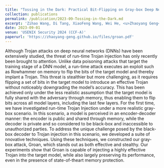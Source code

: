 ```yaml
---
title: "Tossing in the Dark: Practical Bit-Flipping on Gray-box Deep Neural Networks for Runtime Trojan Injection"
collection: publications
permalink: /publication/2023-09-Tossing-in-the-Dark.md
excerpt: 'Zihao Wang, Di Tang, XiaoFeng Wang, Wei He, <u>Zhaoyang Geng</u>, Wenhao Wang'
date: 2023-09-01
venue: 'USENIX Security 2024 (CCF-A)'
paperurl: 'https://zhaoyang-geng.github.io/files/groan.pdf'
---
```

Although Trojan attacks on deep neural networks (DNNs) have been extensively studied, the threat of run-time Trojan injection has only recently been brought to attention. Unlike data poisoning attacks that target the training stage of a DNN model, a run-time attack executes an exploit such as Rowhammer on memory to flip the bits of the target model and thereby implant a Trojan. This threat is stealthier but more challenging, as it requires flipping a set of bits in the target model to introduce an effective Trojan without noticeably downgrading the model’s accuracy. This has been achieved only under the less realistic assumption that the target model is fully shared with the adversary through memory, thus enabling them to flip bits across all model layers, including the last few layers.
For the first time, we have investigated run-time Trojan Injection under a more realistic gray-box scenario. In this scenario, a model is perceived in an encoder-decoder manner: the encoder is public and shared through memory, while the decoder is private and so considered to be black-box and inaccessible to unauthorized parties. To address the unique challenge posed by the black-box decoder to Trojan injection in this scenario, we developed a suite of  nnovative techniques. Using these techniques, we constructed our gray-box attack, Groan, which stands out as both effective and stealthy. Our experiments show that Groan is capable of injecting a highly effective Trojan into the target model, while also largely preserving its performance, even in the presence of state-of-theart memory protection.